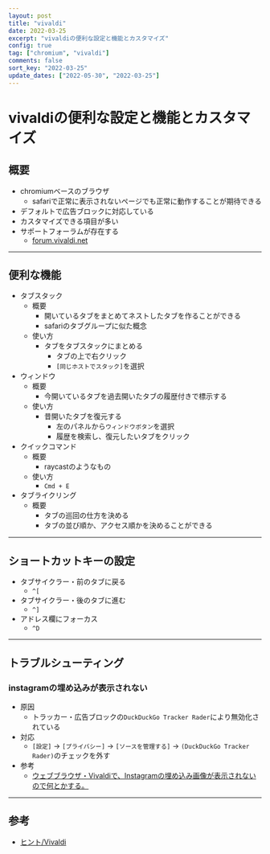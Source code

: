 ```yaml
---
layout: post 
title: "vivaldi"
date: 2022-03-25
excerpt: "vivaldiの便利な設定と機能とカスタマイズ"
config: true
tag: ["chromium", "vivaldi"]
comments: false
sort_key: "2022-03-25"
update_dates: ["2022-05-30", "2022-03-25"]
---
```


# vivaldiの便利な設定と機能とカスタマイズ 

## 概要
 - chromiumベースのブラウザ
   - safariで正常に表示されないページでも正常に動作することが期待できる
 - デフォルトで広告ブロックに対応している
 - カスタマイズできる項目が多い
 - サポートフォーラムが存在する
   - [forum.vivaldi.net](https://forum.vivaldi.net)

---

## 便利な機能
 - タブスタック
   - 概要
     - 開いているタブをまとめてネストしたタブを作ることができる
     - safariのタブグループに似た概念
   - 使い方
     - タブをタブスタックにまとめる
       - タブの上で右クリック
       - `[同じホストでスタック]`を選択
 - ウィンドウ
   - 概要
     - 今開いているタブを過去開いたタブの履歴付きで標示する
   - 使い方
     - 昔開いたタブを復元する
       - 左のパネルから`ウィンドウボタン`を選択
       - 履歴を検索し、復元したいタブをクリック
 - クイックコマンド
   - 概要
     - raycastのようなもの
   - 使い方
     - `Cmd + E`
 - タブライクリング
   - 概要
     - タブの巡回の仕方を決める
     - タブの並び順か、アクセス順かを決めることができる 

---

## ショートカットキーの設定
 - タブサイクラー・前のタブに戻る
   - `^[`
 - タブサイクラー・後のタブに進む
   - `^]`
 - アドレス欄にフォーカス
   - `^D`

---

## トラブルシューティング

### instagramの埋め込みが表示されない
 - 原因
   - トラッカー・広告ブロックの`DuckDuckGo Tracker Rader`により無効化されている
 - 対応
   - `[設定]` -> `[プライバシー]` -> `[ソースを管理する]` -> `(DuckDuckGo Tracker Rader)`のチェックを外す
 - 参考
   - [ウェブブラウザ・Vivaldiで、Instagramの埋め込み画像が表示されないので何とかする。](https://freefielder.jp/blog/2021/05/vivaldi-instagram-issue.html)

---

## 参考
 - [ヒント/Vivaldi](https://vivaldi.com/ja/blog/how-to/)
